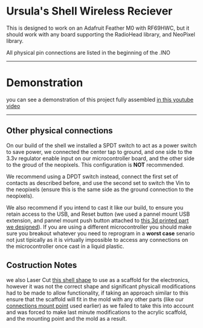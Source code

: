 # Ursula's Shell Wireless Reciever

This is designed to work on an Adafruit Feather M0 with RF69HWC, but it should work with any board supporting the RadioHead library, and NeoPixel library.

All physical pin connections are listed in the beginning of the .INO

---

# Demonstration

you can see a demonstration of this project fully assembled [in this youtube video](https://www.youtube.com/watch?v=1lSk3tvIJRw)

---

## Other physical connections

On our build of the shell we installed a SPDT switch to act as a power switch to save power, we connected the center tap to ground, and one side to the 3.3v regulator enable input on our microcontroller board, and the other side to the groud of the neopixels. This configuration is **NOT** recommended.

We recommend using a DPDT switch instead, connect the first set of contacts as described before, and use the second set to switch the Vin to the neopixels (ensure this is the same side as the ground connection to the neopixels).

We also recommend if you intend to cast it like our build, to ensure you retain access to the USB, and Reset button (we used a pannel mount USB extension, and pannel mount push button attached to [this 3d printed part we designed](https://a360.co/2RlPItY)). If you are using a different microcontroller you should make sure you breakout whatever you need to reprogram in a **worst case** senario not just tipically as it is virtually impossible to access any connections on the microcontroller once cast in a liquid plastic.

## Costruction Notes

we also Laser Cut [this shell shape](https://a360.co/2zP46nG) to use as a scaffold for the electronics, however it was not the correct shape and significant physicall modifications had to be made to allow functionality, if taking an approach similar to this ensure that the scaffold will fit in the mold with any other parts (like our [connections mount point](https://a360.co/2RlPItY) used earlier) as we failed to take this into account and was forced to make last minute modifications to the acrylic scaffold, and the mounting point and the mold as a result.

